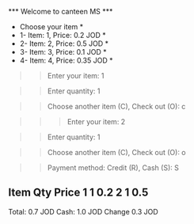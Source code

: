 *** Welcome to canteen MS ***

*  Choose your item  *
*  1- Item: 1, Price: 0.2 JOD  *
*  2- Item: 2, Price: 0.5 JOD  *
*  3- Item: 3, Price: 0.1 JOD  *
*  4- Item: 4, Price: 0.35 JOD *

>> Enter your item: 1

>> Enter quantity: 1

>> Choose another item (C), Check out (O): c

>>> Enter your item: 2

>> Enter quantity: 1

>> Choose another item (C), Check out (O): o

>> Payment method: Credit (R), Cash (S): S

>> 
Item Qty Price
   1   1   0.2
   2   1   0.5
   -----------
Total:      0.7 JOD
Cash:       1.0 JOD
Change      0.3 JOD


